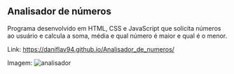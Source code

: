 ## Analisador de números

Programa desenvolvido em HTML, CSS e JavaScript que solicita números ao usuário e calcula a soma, média e qual número é maior e qual é o menor.

Link: https://daniflav94.github.io/Analisador_de_numeros/

Imagem:
![analisador](https://user-images.githubusercontent.com/99519903/177691078-9b3b8820-cb11-4f66-b4fe-09d4806afad4.jpg)


